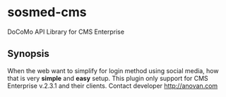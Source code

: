 # sosmed-cms
DoCoMo API Library for CMS Enterprise


## Synopsis

When the web want to simplify for login method using social media, how that is very **simple** and **easy** setup. This plugin only support for CMS Enterprise v.2.3.1 and their clients. Contact developer http://anovan.com  
